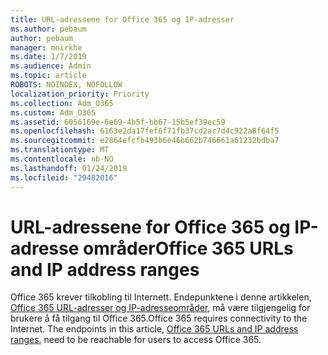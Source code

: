```yaml
---
title: URL-adressene for Office 365 og IP-adresser
ms.author: pebaum
author: pebaum
manager: mnirkhe
ms.date: 1/7/2019
ms.audience: Admin
ms.topic: article
ROBOTS: NOINDEX, NOFOLLOW
localization_priority: Priority
ms.collection: Adm_O365
ms.custom: Adm_O365
ms.assetid: 6056169e-6e69-4b5f-bb67-15b5ef39ec59
ms.openlocfilehash: 6163e2da17fef6f71fb37cd2ac7d4c922a8f64f5
ms.sourcegitcommit: e2864efcfb493b6e46b662b746661a61232bdba7
ms.translationtype: MT
ms.contentlocale: nb-NO
ms.lasthandoff: 01/24/2019
ms.locfileid: "29482016"
---
```

# <a name="office-365-urls-and-ip-address-ranges"></a><span data-ttu-id="3294d-102">URL-adressene for Office 365 og IP-adresse områder</span><span class="sxs-lookup"><span data-stu-id="3294d-102">Office 365 URLs and IP address ranges</span></span>

<span data-ttu-id="3294d-p101">Office 365 krever tilkobling til Internett. Endepunktene i denne artikkelen, [Office 365 URL-adresser og IP-adresseområder](https://docs.microsoft.com/en-us/office365/enterprise/office-365-ip-web-service), må være tilgjengelig for brukere å få tilgang til Office 365.</span><span class="sxs-lookup"><span data-stu-id="3294d-p101">Office 365 requires connectivity to the Internet. The endpoints in this article, [Office 365 URLs and IP address ranges](https://docs.microsoft.com/en-us/office365/enterprise/office-365-ip-web-service), need to be reachable for users to access Office 365.</span></span>
  

